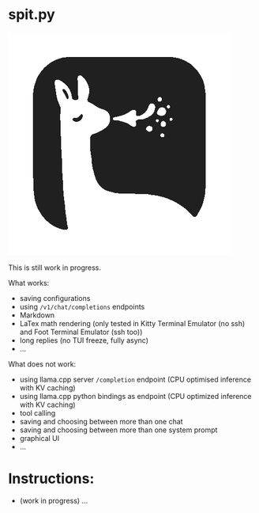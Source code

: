 # spit.py

![spit.py logo](./assets/images/logo.png)

This is still work in progress.

What works:

- saving configurations
- using `/v1/chat/completions` endpoints
- Markdown
- LaTex math rendering (only tested in Kitty Terminal Emulator (no ssh) and Foot Terminal Emulator (ssh too))
- long replies (no TUI freeze, fully async)
- ...

What does not work:

- using llama.cpp server `/completion` endpoint (CPU optimised inference with KV caching)
- using llama.cpp python bindings as endpoint (CPU optimized inference with KV caching)
- tool calling
- saving and choosing between more than one chat
- saving and choosing between more than one system prompt
- graphical UI
- ...

# Instructions:

- (work in progress) ...
